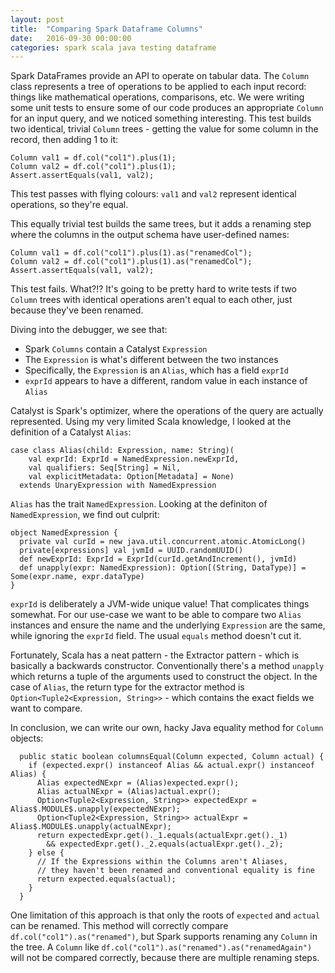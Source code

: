 ```yaml
---
layout: post
title:  "Comparing Spark Dataframe Columns"
date:   2016-09-30 00:00:00
categories: spark scala java testing dataframe
---
```


Spark DataFrames provide an API to operate on tabular data. The `Column` class represents a tree of operations to be applied to each input record: things like mathematical operations, comparisons, etc. We were writing some unit tests to ensure some of our code produces an appropriate `Column` for an input query, and we noticed something interesting. This test builds two identical, trivial `Column` trees - getting the value for some column in the record, then adding 1 to it:

```
Column val1 = df.col("col1").plus(1);
Column val2 = df.col("col1").plus(1);
Assert.assertEquals(val1, val2);
```

This test passes with flying colours: `val1` and `val2` represent identical operations, so they're equal. 

This equally trivial test builds the same trees, but it adds a renaming step where the columns in the output schema have user-defined names:

```
Column val1 = df.col("col1").plus(1).as("renamedCol");
Column val2 = df.col("col1").plus(1).as("renamedCol");
Assert.assertEquals(val1, val2);
```

This test fails. What?!? It's going to be pretty hard to write tests if two `Column` trees with identical operations aren't equal to each other, just because they've been renamed. 

Diving into the debugger, we see that:

- Spark `Columns` contain a Catalyst `Expression`
- The `Expression` is what's different between the two instances
- Specifically, the `Expression` is an `Alias`, which has a field `exprId`
- `exprId` appears to have a different, random value in each instance of `Alias`

Catalyst is Spark's optimizer, where the operations of the query are actually represented. Using my very limited Scala knowledge, I looked at the definition of a Catalyst `Alias`:

```
case class Alias(child: Expression, name: String)(
    val exprId: ExprId = NamedExpression.newExprId,
    val qualifiers: Seq[String] = Nil,
    val explicitMetadata: Option[Metadata] = None)
  extends UnaryExpression with NamedExpression
```

`Alias` has the trait `NamedExpression`. Looking at the definiton of `NamedExpression`, we find out culprit:

```
object NamedExpression {
  private val curId = new java.util.concurrent.atomic.AtomicLong()
  private[expressions] val jvmId = UUID.randomUUID()
  def newExprId: ExprId = ExprId(curId.getAndIncrement(), jvmId)
  def unapply(expr: NamedExpression): Option[(String, DataType)] = Some(expr.name, expr.dataType)
}
```

`exprId` is deliberately a JVM-wide unique value! That complicates things somewhat. For our use-case we want to be able to compare two `Alias` instances and ensure the name and the underlying `Expression` are the same, while ignoring the `exprId` field. The usual `equals` method doesn't cut it. 

Fortunately, Scala has a neat pattern - the Extractor pattern - which is basically a backwards constructor. Conventionally there's a method `unapply` which returns a tuple of the arguments used to construct the object. In the case of `Alias`, the return type for the extractor method is `Option<Tuple2<Expression, String>>` - which contains the exact fields we want to compare.

In conclusion, we can write our own, hacky Java equality method for `Column` objects:

```
  public static boolean columnsEqual(Column expected, Column actual) {
    if (expected.expr() instanceof Alias && actual.expr() instanceof Alias) {
      Alias expectedNExpr = (Alias)expected.expr();
      Alias actualNExpr = (Alias)actual.expr();
      Option<Tuple2<Expression, String>> expectedExpr = Alias$.MODULE$.unapply(expectedNExpr);
      Option<Tuple2<Expression, String>> actualExpr = Alias$.MODULE$.unapply(actualNExpr);
      return expectedExpr.get()._1.equals(actualExpr.get()._1) 
        && expectedExpr.get()._2.equals(actualExpr.get()._2);
    } else {
      // If the Expressions within the Columns aren't Aliases, 
      // they haven't been renamed and conventional equality is fine
      return expected.equals(actual);
    }
  }
```

One limitation of this approach is that only the roots of `expected` and `actual` can be renamed.
This method will correctly compare `df.col("col1").as("renamed")`, but Spark supports renaming any `Column` in the tree.
A `Column` like `df.col("col1").as("renamed").as("renamedAgain")` will not be compared correctly, because there are multiple renaming steps. 
